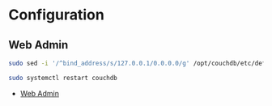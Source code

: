 # Configuration

## Web Admin

```sh
sudo sed -i '/^bind_address/s/127.0.0.1/0.0.0.0/g' /opt/couchdb/etc/default.ini
```

```sh
sudo systemctl restart couchdb
```

- [Web Admin](http://[hostname]:5984/_utils/)
